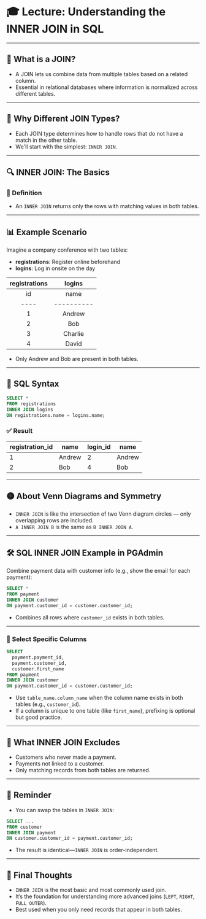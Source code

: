 # 🎓 Lecture: Understanding the INNER JOIN in SQL

---

## 🧩 What is a JOIN?

- A JOIN lets us combine data from multiple tables based on a related column.
- Essential in relational databases where information is normalized across different tables.

---

## 🤝 Why Different JOIN Types?

- Each JOIN type determines how to handle rows that do not have a match in the other table.
- We'll start with the simplest: `INNER JOIN`.

---

## 🔍 INNER JOIN: The Basics

### 🧠 Definition

- An `INNER JOIN` returns only the rows with matching values in both tables.

---

## 📊 Example Scenario

Imagine a company conference with two tables:

- **registrations**: Register online beforehand
- **logins**: Log in onsite on the day

| registrations | logins |
|:-------------:|:------:|
| id | name     | id | name   |
|----|----------|----|--------|
| 1  | Andrew   | 2  | Andrew |
| 2  | Bob      | 4  | Bob    |
| 3  | Charlie  |    |        |
| 4  | David    |    |        |

- Only Andrew and Bob are present in both tables.

---

## 📌 SQL Syntax

```sql
SELECT *
FROM registrations
INNER JOIN logins
ON registrations.name = logins.name;
```

### ✅ Result

| registration_id | name   | login_id | name   |
|-----------------|--------|----------|--------|
| 1               | Andrew | 2        | Andrew |
| 2               | Bob    | 4        | Bob    |

---

## 🟡 About Venn Diagrams and Symmetry

- `INNER JOIN` is like the intersection of two Venn diagram circles — only overlapping rows are included.
- `A INNER JOIN B` is the same as `B INNER JOIN A`.

---

## 🛠️ SQL INNER JOIN Example in PGAdmin

Combine payment data with customer info (e.g., show the email for each payment):

```sql
SELECT *
FROM payment
INNER JOIN customer
ON payment.customer_id = customer.customer_id;
```
- Combines all rows where `customer_id` exists in both tables.

---

### 🔎 Select Specific Columns

```sql
SELECT 
  payment.payment_id,
  payment.customer_id,
  customer.first_name
FROM payment
INNER JOIN customer
ON payment.customer_id = customer.customer_id;
```
- Use `table_name.column_name` when the column name exists in both tables (e.g., `customer_id`).
- If a column is unique to one table (like `first_name`), prefixing is optional but good practice.

---

## 🧯 What INNER JOIN Excludes

- Customers who never made a payment.
- Payments not linked to a customer.
- Only matching records from both tables are returned.

---

## 🔄 Reminder

- You can swap the tables in `INNER JOIN`:

```sql
SELECT ...
FROM customer
INNER JOIN payment
ON customer.customer_id = payment.customer_id;
```
- The result is identical—`INNER JOIN` is order-independent.

---

## 💬 Final Thoughts

- `INNER JOIN` is the most basic and most commonly used join.
- It’s the foundation for understanding more advanced joins (`LEFT`, `RIGHT`, `FULL OUTER`).
- Best used when you only need records that appear in both tables.